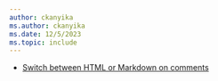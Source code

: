 ```yaml
---
author: ckanyika
ms.author: ckanyika
ms.date: 12/5/2023
ms.topic: include
---
```


- [Switch between HTML or Markdown on comments](#switch-between-html-or-markdown-on-comments)